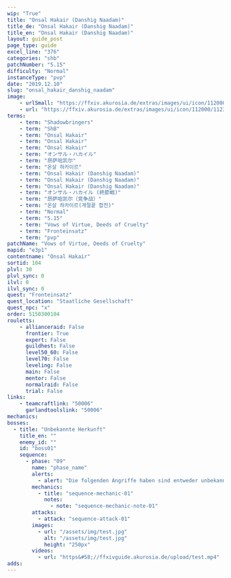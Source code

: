 ```yaml
---
wip: "True"
title: "Onsal Hakair (Danshig Naadam)"
title_de: "Onsal Hakair (Danshig Naadam)"
title_en: "Onsal Hakair (Danshig Naadam)"
layout: guide_post
page_type: guide
excel_line: "376"
categories: "shb"
patchNumber: "5.15"
difficulty: "Normal"
instanceType: "pvp"
date: "2019.12.10"
slug: "onsal_hakair_danshig_naadam"
image:
    - urlSmall: "https://ffxiv.akurosia.de/extras/images/ui/icon/112000/112376_hr1.png"
    - url: "https://ffxiv.akurosia.de/extras/images/ui/icon/112000/112376_hr1.png"
terms:
    - term: "Shadowbringers"
    - term: "ShB"
    - term: "Onsal Hakair"
    - term: "Onsal Hakair"
    - term: "Onsal Hakair"
    - term: "オンサル・ハカイル"
    - term: "昂萨哈凯尔"
    - term: "온살 하카이르"
    - term: "Onsal Hakair (Danshig Naadam)"
    - term: "Onsal Hakair (Danshig Naadam)"
    - term: "Onsal Hakair (Danshig Naadam)"
    - term: "オンサル・ハカイル (終節戦)"
    - term: "昂萨哈凯尔（竞争战）"
    - term: "온살 하카이르(계절끝 합전)"
    - term: "Normal"
    - term: "5.15"
    - term: "Vows of Virtue, Deeds of Cruelty"
    - term: "Fronteinsatz"
    - term: "pvp"
patchName: "Vows of Virtue, Deeds of Cruelty"
mapid: "e3p1"
contentname: "Onsal Hakair"
sortid: 104
plvl: 30
plvl_sync: 0
ilvl: 0
ilvl_sync: 0
quest: "Fronteinsatz"
quest_location: "Staatliche Gesellschaft"
quest_npc: "x"
order: 5150300104
rouletts:
    - allianceraid: False
      frontier: True
      expert: False
      guildhest: False
      level50_60: False
      level70: False
      leveling: False
      main: False
      mentor: False
      normalraid: False
      trial: False
links:
    - teamcraftlink: "50006"
      garlandtoolslink: "50006"
mechanics:
bosses:
  - title: "Unbekannte Herkunft"
    title_en: ""
    enemy_id: ""
    id: "boss01"
    sequence:
      - phase: "09"
        name: "phase_name"
        alerts:
          - alert: "Die folgenden Angriffe haben sind entweder unbekannt oder haben keine klare Herkunft"
        mechanics:
          - title: "sequence-mechanic-01"
            notes:
              - note: "sequence-mechanic-note-01"
        attacks:
          - attack: "sequence-attack-01"
        images:
          - url: "/assets/img/test.jpg"
            alt: "/assets/img/test.jpg"
            height: "250px"
        videos:
          - url: "https&#58;//ffxivguide.akurosia.de/upload/test.mp4"
adds:
---
```

